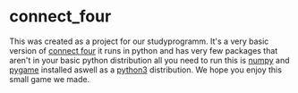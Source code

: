 # connect_four
This was created as a project for our studyprogramm.
It's a very basic version of [connect four](https://en.wikipedia.org/wiki/Connect_Four "Connect Four Wikipedia") it runs in python and has very few packages that aren't in your basic python distribution
all you need to run this is [numpy](https://numpy.org/install/ "numpy install") and [pygame](https://www.pygame.org/wiki/GettingStarted "pygame install") installed aswell as a [python3](https://www.python.org/download/releases/3.0/ "python download") distribution.
We hope you enjoy this small game we made.
